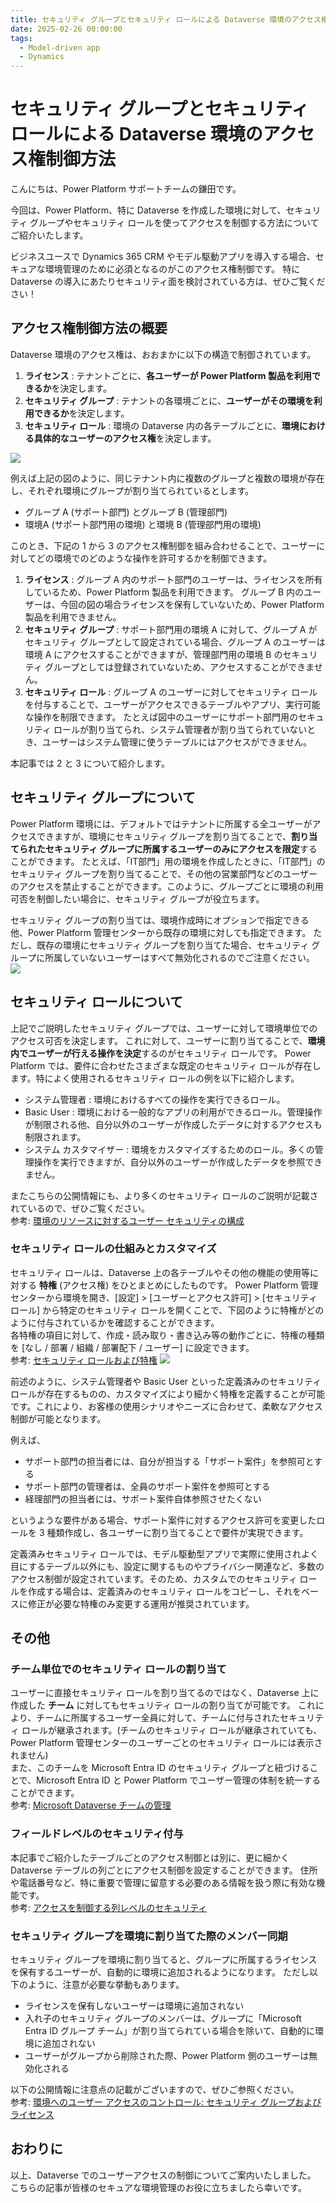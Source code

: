 ```yaml
---
title: セキュリティ グループとセキュリティ ロールによる Dataverse 環境のアクセス権制御方法
date: 2025-02-26 00:00:00
tags:
  - Model-driven app
  - Dynamics
---
```


# セキュリティ グループとセキュリティ ロールによる Dataverse 環境のアクセス権制御方法

こんにちは、Power Platform サポートチームの鎌田です。

今回は、Power Platform、特に Dataverse を作成した環境に対して、セキュリティ グループやセキュリティ ロールを使ってアクセスを制御する方法についてご紹介いたします。

ビジネスユースで Dynamics 365 CRM やモデル駆動アプリを導入する場合、セキュアな環境管理のために必須となるのがこのアクセス権制御です。
特に Dataverse の導入にあたりセキュリティ面を検討されている方は、ぜひご覧ください！


## アクセス権制御方法の概要

Dataverse 環境のアクセス権は、おおまかに以下の構造で制御されています。

1. **ライセンス** : テナントごとに、**各ユーザーが Power Platform 製品を利用できるか**を決定します。
2. **セキュリティ グループ** : テナントの各環境ごとに、**ユーザーがその環境を利用できるか**を決定します。
3. **セキュリティ ロール** : 環境の Dataverse 内の各テーブルごとに、**環境における具体的なユーザーのアクセス権**を決定します。

![](./About-security-role-in-Dataverse/img00-overall.PNG)

例えば上記の図のように、同じテナント内に複数のグループと複数の環境が存在し、それぞれ環境にグループが割り当てられているとします。
* グループ A (サポート部門) とグループ B (管理部門)
* 環境A (サポート部門用の環境) と環境 B (管理部門用の環境)

このとき、下記の 1 から 3 のアクセス権制御を組み合わせることで、ユーザーに対してどの環境でのどのような操作を許可するかを制御できます。

1. **ライセンス** :
グループ A 内のサポート部門のユーザーは、ライセンスを所有しているため、Power Platform 製品を利用できます。
グループ B 内のユーザーは、今回の図の場合ライセンスを保有していないため、Power Platform 製品を利用できません。
2. **セキュリティ グループ** :
サポート部門用の環境 A に対して、グループ A がセキュリティ グループとして設定されている場合、グループ A のユーザーは環境 A にアクセスすることができますが、管理部門用の環境 B のセキュリティ グループとしては登録されていないため、アクセスすることができません。
3. **セキュリティ ロール** :
グループ A のユーザーに対してセキュリティ ロールを付与することで、ユーザーがアクセスできるテーブルやアプリ、実行可能な操作を制限できます。
たとえば図中のユーザーにサポート部門用のセキュリティ ロールが割り当てられ、システム管理者が割り当てられていないとき、ユーザーはシステム管理に使うテーブルにはアクセスができません。

本記事では 2 と 3 について紹介します。


## セキュリティ グループについて

Power Platform 環境には、デフォルトではテナントに所属する全ユーザーがアクセスできますが、環境にセキュリティ グループを割り当てることで、**割り当てられたセキュリティ グループに所属するユーザーのみにアクセスを限定**することができます。
たとえば、「IT部門」用の環境を作成したときに、「IT部門」のセキュリティ グループを割り当てることで、その他の営業部門などのユーザーのアクセスを禁止することができます。このように、グループごとに環境の利用可否を制御したい場合に、セキュリティ グループが役立ちます。

セキュリティ グループの割り当ては、環境作成時にオプションで指定できる他、Power Platform 管理センターから既存の環境に対しても指定できます。
ただし、既存の環境にセキュリティ グループを割り当てた場合、セキュリティ グループに所属していないユーザーはすべて無効化されるのでご注意ください。
![](./About-security-role-in-Dataverse/ppac_security_group.png)


## セキュリティ ロールについて

上記でご説明したセキュリティ グループでは、ユーザーに対して環境単位でのアクセス可否を決定します。
これに対して、ユーザーに割り当てることで、**環境内でユーザーが行える操作を決定**するのがセキュリティ ロールです。
Power Platform では、要件に合わせたさまざまな既定のセキュリティ ロールが存在します。特によく使用されるセキュリティ ロールの例を以下に紹介します。

* システム管理者 : 環境におけるすべての操作を実行できるロール。
* Basic User : 環境における一般的なアプリの利用ができるロール。管理操作が制限される他、自分以外のユーザーが作成したデータに対するアクセスも制限されます。
* システム カスタマイザー : 環境をカスタマイズするためのロール。多くの管理操作を実行できますが、自分以外のユーザーが作成したデータを参照できません。

またこちらの公開情報にも、より多くのセキュリティ ロールのご説明が記載されているので、ぜひご覧ください。<br>
参考: [環境のリソースに対するユーザー セキュリティの構成](https://learn.microsoft.com/ja-jp/power-platform/admin/database-security)


### セキュリティ ロールの仕組みとカスタマイズ

セキュリティ ロールは、Dataverse 上の各テーブルやその他の機能の使用等に対する **特権** (アクセス権) をひとまとめにしたものです。
Power Platform 管理センターから環境を開き、[設定] > [ユーザーとアクセス許可] > [セキュリティ ロール] から特定のセキュリティ ロールを開くことで、下図のように特権がどのように付与されているかを確認することができます。<br>
各特権の項目に対して、作成・読み取り・書き込み等の動作ごとに、特権の種類を [なし / 部署 / 組織 / 部署配下 / ユーザー] に設定できます。<br>
参考: [セキュリティ ロールおよび特権](https://learn.microsoft.com/ja-jp/power-platform/admin/security-roles-privileges)
![](./About-security-role-in-Dataverse/ppac_security_role_settings.png)

前述のように、システム管理者や Basic User といった定義済みのセキュリティ ロールが存在するものの、カスタマイズにより細かく特権を定義することが可能です。これにより、お客様の使用シナリオやニーズに合わせて、柔軟なアクセス制御が可能となります。

例えば、
- サポート部門の担当者には、自分が担当する「サポート案件」を参照可とする
- サポート部門の管理者は、全員のサポート案件を参照可とする
- 経理部門の担当者には、サポート案件自体参照させたくない

というような要件がある場合、サポート案件に対するアクセス許可を変更したロールを 3 種類作成し、各ユーザーに割り当てることで要件が実現できます。

定義済みセキュリティ ロールでは、モデル駆動型アプリで実際に使用されよく目にするテーブル以外にも、設定に関するものやプライバシー関連など、多数のアクセス制御が設定されています。そのため、カスタムでのセキュリティ ロールを作成する場合は、定義済みのセキュリティ ロールをコピーし、それをベースに修正が必要な特権のみ変更する運用が推奨されています。


## その他

### チーム単位でのセキュリティ ロールの割り当て

ユーザーに直接セキュリティ ロールを割り当てるのではなく、Dataverse 上に作成した **チーム** に対してもセキュリティ ロールの割り当てが可能です。
これにより、チームに所属するユーザー全員に対して、チームに付与されたセキュリティ ロールが継承されます。(チームのセキュリティ ロールが継承されていても、Power Platform 管理センターのユーザーごとのセキュリティ ロールには表示されません)<br>
また、このチームを Microsoft Entra ID のセキュリティ グループと紐づけることで、Microsoft Entra ID と Power Platform でユーザー管理の体制を統一することができます。<br>
参考: [Microsoft Dataverse チームの管理](https://learn.microsoft.com/ja-jp/power-platform/admin/manage-teams)

### フィールドレベルのセキュリティ付与

本記事でご紹介したテーブルごとのアクセス制御とは別に、更に細かく Dataverse テーブルの列ごとにアクセス制御を設定することができます。
住所や電話番号など、特に重要で管理に留意する必要のある情報を扱う際に有効な機能です。<br>
参考: [アクセスを制御する列レベルのセキュリティ](https://learn.microsoft.com/ja-jp/power-platform/admin/field-level-security)

### セキュリティ グループを環境に割り当てた際のメンバー同期

セキュリティ グループを環境に割り当てると、グループに所属するライセンスを保有するユーザーが、自動的に環境に追加されるようになります。
ただし以下のように、注意が必要な挙動もあります。

* ライセンスを保有しないユーザーは環境に追加されない
* 入れ子のセキュリティ グループのメンバーは、グループに「Microsoft Entra ID グループ チーム」が割り当てられている場合を除いて、自動的に環境に追加されない
* ユーザーがグループから削除された際、Power Platform 側のユーザーは無効化される

以下の公開情報に注意点の記載がございますので、ぜひご参照ください。<br>
参考: [環境へのユーザー アクセスのコントロール: セキュリティ グループおよびライセンス](https://learn.microsoft.com/ja-jp/power-platform/admin/control-user-access)


## おわりに

以上、Dataverse でのユーザーアクセスの制御についてご案内いたしました。
こちらの記事が皆様のセキュアな環境管理のお役に立ちましたら幸いです。
